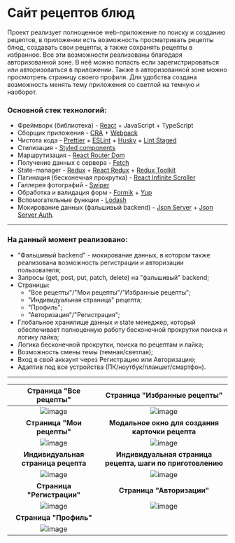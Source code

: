 # Сайт рецептов блюд

Проект реализует полноценное web-приложение по поиску и созданию рецептов, в приложении есть возможность просматривать рецепты блюд, создавать свои рецепты, а также сохранять рецепты в избранное. Все эти возможности реализованы благодаря авторизованной зоне. В неё можно попасть если зарегистрироваться или авторизоваться в приложении. Также в авторизованной зоне можно просмотреть страницу своего профиля. Для удобства создана возможность менять тему приложения со светлой на темную и наоборот.

### Основной стек технологий:
* Фреймворк (библиотека) - [React](https://react.dev/) + JavaScript + TypeScript
* Сборщик приложения - [CRA](https://create-react-app.dev/docs/getting-started/) + [Webpack](https://webpack.js.org/)
* Чистота кода - [Prettier](https://prettier.io/) + [ESLint](https://eslint.org/) + [Husky](https://www.npmjs.com/package/husky) + [Lint Staged](https://www.npmjs.com/package/lint-staged)
* Стилизация - [Styled components](https://styled-components.com/)
* Маршрутизация - [React Router Dom](https://reactrouter.com/en/main)
* Получение данных с сервера - [Fetch](https://learn.javascript.ru/fetch)
* State-manager - [Redux](https://redux.js.org/) + [React Redux](https://react-redux.js.org/) + [Redux Toolkit](https://redux-toolkit.js.org/)
* Пагинация (бесконечная прокрутка) - [React Infinite Scroller](https://www.npmjs.com/package/react-infinite-scroller)
* Галлерея фотографий - [Swiper](https://swiperjs.com/)
* Обработка и валидация форм - [Formik](https://formik.org/) + [Yup](https://www.npmjs.com/package/yup)
* Вспомогательные функции - [Lodash](https://lodash.com/)
* Мокирование данных (фальшивый backend) - [Json Server](https://www.npmjs.com/package/json-server) + [Json Server Auth](https://www.npmjs.com/package/json-server-auth).

___
### На данный момент реализовано:
* "Фальшивый backend" - мокирование данных, в котором также реализована возможность регистрации и авторизации пользователя;
* Запросы (get, post, put, patch, delete) на "фальшивый" backend;
* Страницы:
  * "Все рецепты"/"Мои рецепты"/"Избранные рецепты";
  * "Индивидуальная страница" рецепта;
  * "Профиль";
  * "Авторизация"/"Регистрация";
* Глобальное хранилище данных и state менеджер, который обеспечивает полноценную работу бесконечной прокрутки поиска и логику лайка;
* Логика бесконечной прокрутки, поиска по рецептам и лайка;
* Возможность смены темы (темная/светлая);
* Вход в свой аккаунт через Регистрацию или Авторизацию;
* Адаптив под все устройства (ПК/ноутбук/планшет/смартфон).
___

|Страница "Все рецепты"|Страница "Избранные рецепты"|
|:--------------:|:--------------:|
|![image](https://github.com/user-attachments/assets/19a81fbd-81ad-4576-b9a6-e8549e738b1a)|![image](https://github.com/user-attachments/assets/05e62ad7-40d7-48ba-8b9a-1c56fe285cb1)|
|**Страница "Мои рецепты"**|**Модальное окно для создания карточки рецепта**|
|![image](https://github.com/user-attachments/assets/3e83097e-c51d-4b7e-b35b-27716380deef)|![image](https://github.com/user-attachments/assets/a1ce907c-164b-4b3f-a2ee-ecfe85daa403)|
|**Индивидуальная страница рецепта**|**Индивидуальная страница рецепта, шаги по приготовлению**|
|![image](https://github.com/user-attachments/assets/0aafb70e-b172-4b8a-a0f8-127be8f9a044)|![image](https://github.com/user-attachments/assets/682349fe-03d0-4476-9f80-345e52e59f6f)|
|**Страница "Регистрации"**|**Страница "Авторизации"**|
|![image](https://github.com/user-attachments/assets/a3110bf7-2ba2-454d-946e-ba5a2b2e60c3)|![image](https://github.com/user-attachments/assets/59ab8e6d-c873-4f5c-bf84-052728bbb949)|
|**Страница "Профиль"**||
|![image](https://github.com/user-attachments/assets/f2b71b07-42e8-4e4c-b41e-43880a0d13f9)||
